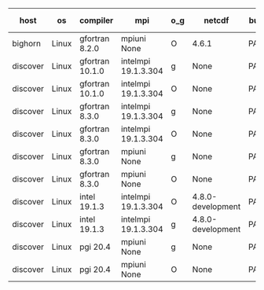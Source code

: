 

| host     | os       | compiler                              | mpi                      | o_g        | netcdf        | build       | u_pass          | u_fail          | s_pass            | s_fail            | e_pass             | e_fail             | nuopc_pass       | nuopc_fail       | artifacts link          |
|----------|----------|---------------------------------------|--------------------------|------------|---------------|-------------|-----------------|-----------------|-------------------|-------------------|--------------------|--------------------|------------------|------------------|-------------------------|
| bighorn | Linux | gfortran 8.2.0 | mpiuni None  | O | 4.6.1  | PASS | None | None | None | None | None | None | None | None | <a href="https://github.com/esmf-org/esmf-test-artifacts/tree/f04d75efe68e4eb9f46ba52f23b663816b81b54a/develop/gfortran/8.2.0/O/mpiuni/None" target="_blank">f04d75e</a> | 
| discover | Linux | gfortran 10.1.0 | intelmpi 19.1.3.304  | g | None  | PASS | 13994 | 15 | 49 | 0 | 81 | 0 | 52 | 1 | <a href="https://github.com/esmf-org/esmf-test-artifacts/tree/ef0ee3b9e1605bbdbf4f60587cbe587c6b60688f/develop/gfortran/10.1.0/g/intelmpi/19.1.3.304" target="_blank">ef0ee3b</a> | 
| discover | Linux | gfortran 10.1.0 | intelmpi 19.1.3.304  | O | None  | PASS | 13994 | 15 | 49 | 0 | 81 | 0 | 52 | 1 | <a href="https://github.com/esmf-org/esmf-test-artifacts/tree/0f660b78a6a2194731f9e060daf41aa5cfd00a85/develop/gfortran/10.1.0/O/intelmpi/19.1.3.304" target="_blank">0f660b7</a> | 
| discover | Linux | gfortran 8.3.0 | intelmpi 19.1.3.304  | g | None  | PASS | 13994 | 15 | 49 | 0 | 81 | 0 | 52 | 1 | <a href="https://github.com/esmf-org/esmf-test-artifacts/tree/d5f6184e2cad4c2b2560b1f61574a42b9d726685/develop/gfortran/8.3.0/g/intelmpi/19.1.3.304" target="_blank">d5f6184</a> | 
| discover | Linux | gfortran 8.3.0 | intelmpi 19.1.3.304  | O | None  | PASS | 13994 | 15 | 49 | 0 | 81 | 0 | 52 | 1 | <a href="https://github.com/esmf-org/esmf-test-artifacts/tree/625f1bf587a8c1683a1ba35988d8c0509422b273/develop/gfortran/8.3.0/O/intelmpi/19.1.3.304" target="_blank">625f1bf</a> | 
| discover | Linux | gfortran 8.3.0 | mpiuni None  | g | None  | PASS | 12415 | 0 | 8 | 0 | 44 | 0 | None | None | <a href="https://github.com/esmf-org/esmf-test-artifacts/tree/0135163bf4bb6249a0d2534e621234db3b11d5c7/develop/gfortran/8.3.0/g/mpiuni/None" target="_blank">0135163</a> | 
| discover | Linux | gfortran 8.3.0 | mpiuni None  | O | None  | PASS | 12415 | 0 | 8 | 0 | 44 | 0 | None | None | <a href="https://github.com/esmf-org/esmf-test-artifacts/tree/d6291535ae4ab17199743abe860fd3e3919b36a4/develop/gfortran/8.3.0/O/mpiuni/None" target="_blank">d629153</a> | 
| discover | Linux | intel 19.1.3 | intelmpi 19.1.3.304  | O | 4.8.0-development  | PASS | 14009 | 0 | 49 | 0 | 81 | 0 | 53 | 0 | <a href="https://github.com/esmf-org/esmf-test-artifacts/tree/3027286c6a0e19ea1f956503b05ac86edaae70fc/develop/intel/19.1.3/O/intelmpi/19.1.3.304" target="_blank">3027286</a> | 
| discover | Linux | intel 19.1.3 | intelmpi 19.1.3.304  | g | 4.8.0-development  | PASS | 14009 | 0 | 49 | 0 | 81 | 0 | 53 | 0 | <a href="https://github.com/esmf-org/esmf-test-artifacts/tree/b7c6797f2792785811dfcfd97a966d7603278731/develop/intel/19.1.3/g/intelmpi/19.1.3.304" target="_blank">b7c6797</a> | 
| discover | Linux | pgi 20.4 | mpiuni None  | g | None  | PASS | None | None | None | None | None | None | None | None | <a href="https://github.com/esmf-org/esmf-test-artifacts/tree/87aa74c51b4af6ea7cff05e7e88adec41c7bcb77/develop/pgi/20.4/g/mpiuni/None" target="_blank">87aa74c</a> | 
| discover | Linux | pgi 20.4 | mpiuni None  | O | None  | PASS | None | None | None | None | None | None | None | None | <a href="https://github.com/esmf-org/esmf-test-artifacts/tree/774a3db1370b9326d86f057037d019dc3a6e28e6/develop/pgi/20.4/O/mpiuni/None" target="_blank">774a3db</a> | 

